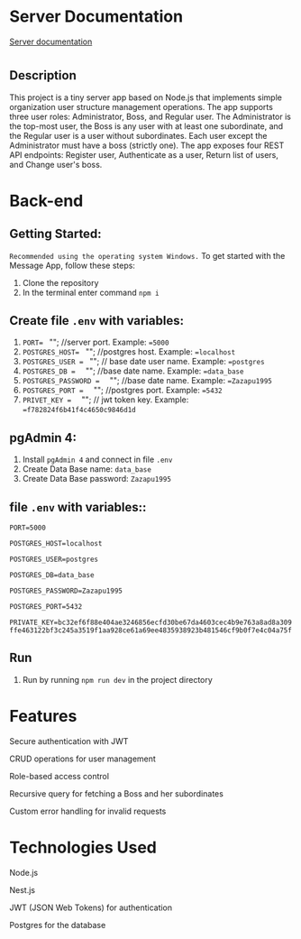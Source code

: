 
# Server Documentation
 [Server documentation](https://server-user-app.onrender.com/)

#
## Description

This project is a tiny server app based on Node.js that implements simple organization user structure management operations. The app supports three user roles: Administrator, Boss, and Regular user. The Administrator is the top-most user, the Boss is any user with at least one subordinate, and the Regular user is a user without subordinates. Each user except the Administrator must have a boss (strictly one). The app exposes four REST API endpoints: Register user, Authenticate as a user, Return list of users, and Change user's boss.

# Back-end
## Getting Started:
`Recommended using the operating system Windows.`
To get started with the Message App, follow these steps:
1. Clone the repository
2. In the terminal enter command `npm i`

## Create file `.env` with variables:
1. `PORT= ` ""; //server port. Example: `=5000`
2. `POSTGRES_HOST= ` ""; //postgres host. Example: `=localhost`
3. `POSTGRES_USER = ` ""; // base date user name. Example: `=postgres`
4. `POSTGRES_DB =  ` ""; //base date  name. Example: `=data_base`
5. `POSTGRES_PASSWORD =  ` ""; //base date  name. Example: `=Zazapu1995`
6. `POSTGRES_PORT =  ` ""; //postgres port. Example: `=5432`
7. `PRIVET_KEY =  ` ""; // jwt token key. Example: `=f782824f6b41f4c4650c9846d1d`

## pgAdmin 4:
1. Install `pgAdmin 4` and connect in file `.env` 
2. Create Data Base  name: `data_base`
3. Create Data Base  password: `Zazapu1995`

## file `.env` with variables::

`PORT=5000`

`POSTGRES_HOST=localhost`

`POSTGRES_USER=postgres`

`POSTGRES_DB=data_base`

`POSTGRES_PASSWORD=Zazapu1995`

`POSTGRES_PORT=5432`

`PRIVATE_KEY=bc32ef6f88e404ae3246856ecfd30be67da4603cec4b9e763a8ad8a309ffe463122bf3c245a3519f1aa928ce61a69ee4835938923b481546cf9b0f7e4c04a75f`

## Run
1. Run  by running `npm run dev` in the project directory 

#
# Features
Secure authentication with JWT

CRUD operations for user management

Role-based access control

Recursive query for fetching a Boss and her subordinates

Custom error handling for invalid requests

# Technologies Used
Node.js

Nest.js

JWT (JSON Web Tokens) for authentication

Postgres for the database



